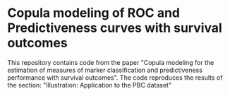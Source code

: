# Copula modeling of ROC and Predictiveness curves with survival outcomes
This repository contains code from the paper "Copula modeling for the estimation of measures of marker classification and predictiveness performance with survival outcomes". The code reproduces the results of the section: "Illustration: Application to the PBC dataset"
